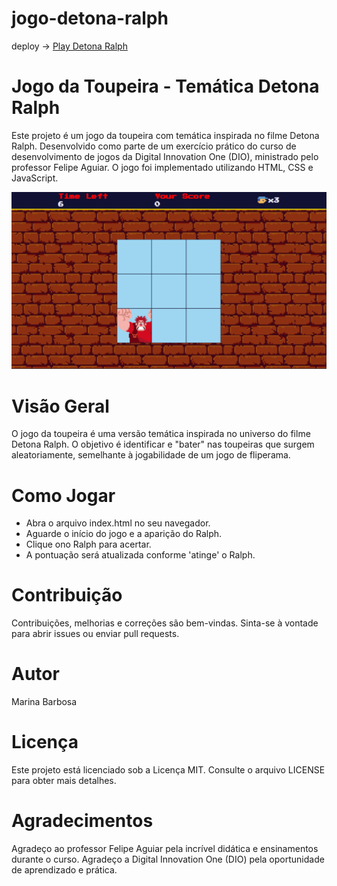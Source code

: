 # jogo-detona-ralph

deploy -> <a href="https://marina-barbosa.github.io/jogo-detona-ralph/src/" target="_blank">Play Detona Ralph</a>

# Jogo da Toupeira - Temática Detona Ralph
Este projeto é um jogo da toupeira com temática inspirada no filme Detona Ralph. Desenvolvido como parte de um exercício prático do curso de desenvolvimento de jogos da Digital Innovation One (DIO), ministrado pelo professor Felipe Aguiar. O jogo foi implementado utilizando HTML, CSS e JavaScript.

<div align='center'>  

![GIF](https://github.com/marina-barbosa/jogo-detona-ralph/blob/master/src/images/Captura%20de%20tela%202024-01-10%20085328.png) 
</div>

#  Visão Geral
O jogo da toupeira é uma versão temática inspirada no universo do filme Detona Ralph. O objetivo é identificar e "bater" nas toupeiras que surgem aleatoriamente, semelhante à jogabilidade de um jogo de fliperama.

# Como Jogar
- Abra o arquivo index.html no seu navegador.
- Aguarde o início do jogo e a aparição do Ralph.
- Clique ono Ralph para acertar.
- A pontuação será atualizada conforme 'atinge' o Ralph.
  
# Contribuição
Contribuições, melhorias e correções são bem-vindas. Sinta-se à vontade para abrir issues ou enviar pull requests.

# Autor
Marina Barbosa

# Licença
Este projeto está licenciado sob a Licença MIT. Consulte o arquivo LICENSE para obter mais detalhes.

# Agradecimentos
Agradeço ao professor Felipe Aguiar pela incrível didática e ensinamentos durante o curso.
Agradeço a Digital Innovation One (DIO) pela oportunidade de aprendizado e prática.
